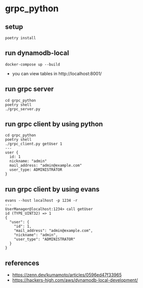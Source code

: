 # grpc_python

## setup

```
poetry install
```

## run dynamodb-local

```
docker-compose up --build
```

- you can view tables in http://localhost:8001/

## run grpc server

```
cd grpc_python
poetry shell
./grpc_server.py
```

## run grpc client by using python

```
cd grpc_python
poetry shell
./grpc_client.py getUser 1
---
user {
  id: 1
  nickname: "admin"
  mail_address: "admin@example.com"
  user_type: ADMINISTRATOR
}
```

## run grpc client by using evans
```
evans --host localhost -p 1234 -r
---
UserManager@localhost:1234> call getUser
id (TYPE_UINT32) => 1
{
  "user": {
    "id": 1,
    "mail_address": "admin@example.com",
    "nickname": "admin",
    "user_type": "ADMINISTRATOR"
  }
}
```

## references

- https://zenn.dev/kumamoto/articles/0596ed47f33965
- https://hackers-high.com/aws/dynamodb-local-development/
